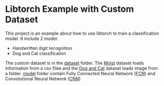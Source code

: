 # Libtorch Example with Custom Dataset <br>
This project is an example about how to use libtorch to train a classification model. It include 2 model: <br>
- Handwritten digit recognition
- Dog and Cat classification


The custom dataset is in the [dataset](./dataset/) folder. The [Mnist](./dataset/mnist.hpp) dataset loads information from a csv filee and the [Dog and Cat](./dataset/dogncat.hpp) dataset loads image from a folder. [model](./model) folder contain Fully Connected Neural Network ([FCN](./model/FCN.hpp)) and Convolutional Neural Network ([CNN](./model/CNN.hpp))